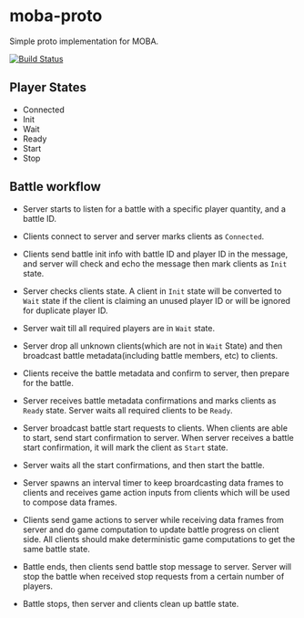 # moba-proto
Simple proto implementation for MOBA.

[![Build Status][travis-image]][travis-url]


## Player States
+ Connected
+ Init
+ Wait
+ Ready
+ Start
+ Stop


## Battle workflow

+ Server starts to listen for a battle with a specific player quantity, and a battle ID.

+ Clients connect to server and server marks clients as `Connected`.

+ Clients send battle init info  with battle ID and player ID in the message, and server will check and echo the message then mark clients as `Init` state.

+ Server checks clients state. A client in `Init` state will be converted to `Wait` state if the client is claiming an unused player ID or will be ignored for duplicate player ID. 

+ Server wait till all required players are in `Wait` state. 

+ Server drop all unknown clients(which are not in `Wait` State) and then broadcast battle metadata(including battle members, etc) to clients. 

+ Clients receive the battle metadata and confirm to server, then prepare for the battle.

+ Server receives battle metadata confirmations and marks clients as `Ready` state. Server waits all required clients to be `Ready`.

+ Server broadcast battle start requests to clients. When clients are able to start, send start confirmation to server. When server receives a battle start confirmation, it will mark the client as `Start` state.

+ Server waits all the start confirmations, and then start the battle.

+ Server spawns an interval timer to keep broardcasting data frames to clients and receives game action inputs from clients which will be used to compose data frames.

+ Clients send game actions to server while receiving data frames from server and do game computation to update battle progress on client side. All clients should make deterministic game computations to get the same battle state.

+ Battle ends, then clients send battle stop message to server. Server will stop the battle when received stop requests from a certain number of players.

+ Battle stops, then server and clients clean up battle state.


[travis-image]: https://img.shields.io/travis/devfans/moba-proto/master.svg
[travis-url]: https://travis-ci.org/devfans/moba-proto


